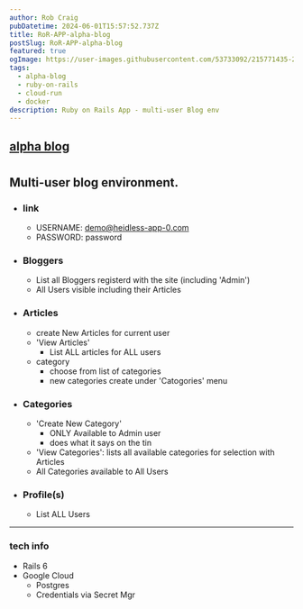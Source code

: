 ```yaml
---
author: Rob Craig
pubDatetime: 2024-06-01T15:57:52.737Z
title: RoR-APP-alpha-blog
postSlug: RoR-APP-alpha-blog
featured: true
ogImage: https://user-images.githubusercontent.com/53733092/215771435-25408246-2309-4f8b-a781-1f3d93bdf0ec.png
tags:
  - alpha-blog
  - ruby-on-rails
  - cloud-run
  - docker
description: Ruby on Rails App - multi-user Blog env
---
```


## [alpha blog](https://alpha-blog-svc-590618864324.europe-west1.run.app/)
#

## Multi-user blog environment.

- ### link
  - USERNAME: demo@heidless-app-0.com
  - PASSWORD: password

- ### Bloggers
  - List all Bloggers registerd with the site (including 'Admin')
  - All Users visible including their Articles

- ### Articles
  - create New Articles for current user
  - 'View Articles'
    - List ALL articles for ALL users
  - category
    - choose from list of categories
    - new categories create under 'Catogories' menu

- ### Categories
  - 'Create New Category'
    - ONLY Available to Admin user
    - does what it says on the tin
  - 'View Categories': lists all available categories for selection with Articles
  - All Categories available to All Users

- ### Profile(s)
  - List ALL Users

---

### tech info
- Rails 6
- Google Cloud 
  - Postgres
  - Credentials via Secret Mgr
